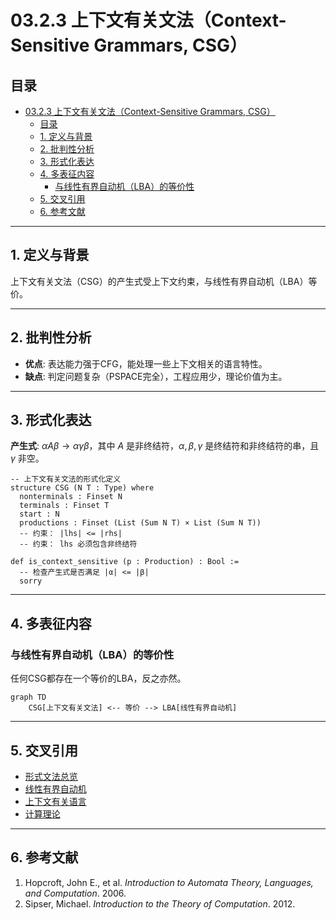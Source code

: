 # 03.2.3 上下文有关文法（Context-Sensitive Grammars, CSG）

## 目录

- [03.2.3 上下文有关文法（Context-Sensitive Grammars, CSG）](#0323-上下文有关文法context-sensitive-grammars-csg)
  - [目录](#目录)
  - [1. 定义与背景](#1-定义与背景)
  - [2. 批判性分析](#2-批判性分析)
  - [3. 形式化表达](#3-形式化表达)
  - [4. 多表征内容](#4-多表征内容)
    - [与线性有界自动机（LBA）的等价性](#与线性有界自动机lba的等价性)
  - [5. 交叉引用](#5-交叉引用)
  - [6. 参考文献](#6-参考文献)

---

## 1. 定义与背景

上下文有关文法（CSG）的产生式受上下文约束，与线性有界自动机（LBA）等价。

---

## 2. 批判性分析

- **优点**: 表达能力强于CFG，能处理一些上下文相关的语言特性。
- **缺点**: 判定问题复杂（PSPACE完全），工程应用少，理论价值为主。

---

## 3. 形式化表达

**产生式**: $\alpha A \beta \to \alpha \gamma \beta$，其中 $A$ 是非终结符，$\alpha, \beta, \gamma$ 是终结符和非终结符的串，且 $\gamma$ 非空。

```lean
-- 上下文有关文法的形式化定义
structure CSG (N T : Type) where
  nonterminals : Finset N
  terminals : Finset T
  start : N
  productions : Finset (List (Sum N T) × List (Sum N T))
  -- 约束： |lhs| <= |rhs|
  -- 约束： lhs 必须包含非终结符

def is_context_sensitive (p : Production) : Bool :=
  -- 检查产生式是否满足 |α| <= |β|
  sorry
```

---

## 4. 多表征内容

### 与线性有界自动机（LBA）的等价性

任何CSG都存在一个等价的LBA，反之亦然。

```mermaid
graph TD
    CSG[上下文有关文法] <-- 等价 --> LBA[线性有界自动机]
```

---

## 5. 交叉引用

- [形式文法总览](../03.2_Formal_Grammars.md)
- [线性有界自动机](../01_Automata_Theory/03.1.4_Linear_Bounded_Automaton.md)
- [上下文有关语言](../03.3_Language_Hierarchy/03.3.3_Context_Sensitive_Languages.md)
- [计算理论](../03.6_Computation_Theory/README.md)

---

## 6. 参考文献

1. Hopcroft, John E., et al. *Introduction to Automata Theory, Languages, and Computation*. 2006.
2. Sipser, Michael. *Introduction to the Theory of Computation*. 2012.
